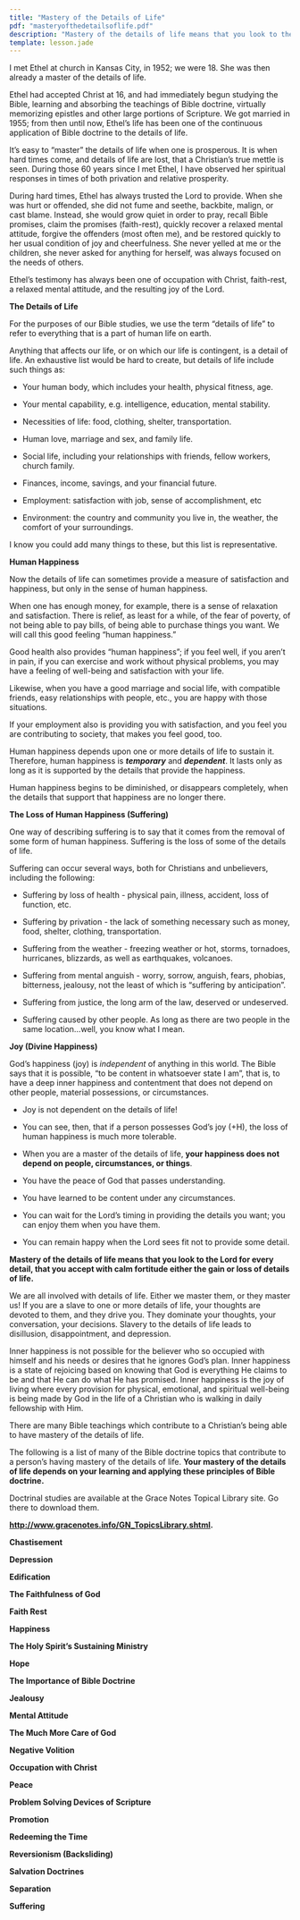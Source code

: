 ```yaml
---
title: "Mastery of the Details of Life"
pdf: "masteryofthedetailsoflife.pdf"
description: "Mastery of the details of life means that you look to the Lord for every detail, that you accept with calm fortitude either the gain or loss of details of life."
template: lesson.jade
---
```



I met Ethel at church in Kansas City, in 1952; we were 18. She was then already a master of the details of life.

Ethel had accepted Christ at 16, and had immediately begun studying the Bible, learning and absorbing the teachings of Bible doctrine, virtually memorizing epistles and other large portions of Scripture. We got married in 1955; from then until now, Ethel’s life has been one of the continuous application of Bible doctrine to the details of life.

It’s easy to “master” the details of life when one is prosperous. It is when hard times come, and details of life are lost, that a Christian’s true mettle is seen. During those 60 years since I met Ethel, I have observed her spiritual responses in times of both privation and relative prosperity.

During hard times, Ethel has always trusted the Lord to provide. When she was hurt or offended, she did not fume and seethe, backbite, malign, or cast blame. Instead, she would grow quiet in order to pray, recall Bible promises, claim the promises (faith-rest), quickly recover a relaxed mental attitude, forgive the offenders (most often me), and be restored quickly to her usual condition of joy and cheerfulness. She never yelled at me or the children, she never asked for anything for herself, was always focused on the needs of others.

Ethel’s testimony has always been one of occupation with Christ, faith-rest, a relaxed mental attitude, and the resulting joy of the Lord.

**The Details of Life**

For the purposes of our Bible studies, we use the term “details of life” to refer to everything that is a part of human life on earth.

Anything that affects our life, or on which our life is contingent, is a detail of life. An exhaustive list would be hard to create, but details of life include such things as:

* Your human body, which includes your health, physical fitness, age.

* Your mental capability, e.g. intelligence, education, mental     stability.

* Necessities of life: food, clothing, shelter, transportation.

* Human love, marriage and sex, and family life.

* Social life, including your relationships with friends, fellow
    workers, church family.

* Finances, income, savings, and your financial future.

* Employment: satisfaction with job, sense of accomplishment, etc

* Environment: the country and community you live in, the weather, the     comfort of your surroundings.

I know you could add many things to these, but this list is representative.

**Human Happiness**

Now the details of life can sometimes provide a measure of satisfaction and happiness, but only in the sense of human happiness.

When one has enough money, for example, there is a sense of relaxation and satisfaction. There is relief, as least for a while, of the fear of poverty, of not being able to pay bills, of being able to purchase things you want. We will call this good feeling “human happiness.”

Good health also provides “human happiness”; if you feel well, if you aren’t in pain, if you can exercise and work without physical problems, you may have a feeling of well-being and satisfaction with your life.

Likewise, when you have a good marriage and social life, with compatible friends, easy relationships with people, etc., you are happy with those situations.

If your employment also is providing you with satisfaction, and you feel you are contributing to society, that makes you feel good, too.

Human happiness depends upon one or more details of life to sustain it. Therefore, human happiness is ***temporary*** and ***dependent***. It lasts only as long as it is supported by the details that provide the happiness.

Human happiness begins to be diminished, or disappears completely, when the details that support that happiness are no longer there.

**The Loss of Human Happiness (Suffering)**

One way of describing suffering is to say that it comes from the removal of some form of human happiness. Suffering is the loss of some of the details of life.

Suffering can occur several ways, both for Christians and unbelievers, including the following:

* Suffering by loss of health - physical pain, illness, accident, loss of function, etc.

* Suffering by privation - the lack of something necessary such as money, food, shelter, clothing, transportation.

* Suffering from the weather - freezing weather or hot, storms, tornadoes, hurricanes, blizzards, as well as earthquakes, volcanoes.

* Suffering from mental anguish - worry, sorrow, anguish, fears, phobias, bitterness, jealousy, not the least of which is “suffering by anticipation”.

* Suffering from justice, the long arm of the law, deserved or undeserved.

* Suffering caused by other people. As long as there are two people in
the same location…well, you know what I mean.

**Joy (Divine Happiness)**

God’s happiness (joy) is *independent* of anything in this world. The Bible says that it is possible, “to be content in whatsoever state I am”, that is, to have a deep inner happiness and contentment that does not depend on other people, material possessions, or circumstances.

* Joy is not dependent on the details of life!

* You can see, then, that if a person possesses God’s joy (+H), the loss of human happiness is much more tolerable.

* When you are a master of the details of life, **your happiness does not depend on people, circumstances, or things**.

* You have the peace of God that passes understanding.

* You have learned to be content under any circumstances.

* You can wait for the Lord’s timing in providing the details you want; you can enjoy them when you have them.

* You can remain happy when the Lord sees fit not to provide some detail.

**Mastery of the details of life means that you look to the Lord for every detail, that you accept with calm fortitude either the gain or loss of details of life.**

We are all involved with details of life. Either we master them, or they master us! If you are a slave to one or more details of life, your thoughts are devoted to them, and they drive you. They dominate your thoughts, your conversation, your decisions. Slavery to the details of life leads to disillusion, disappointment, and depression.

Inner happiness is not possible for the believer who so occupied with himself and his needs or desires that he ignores God’s plan. Inner happiness is a state of rejoicing based on knowing that God is everything He claims to be and that He can do what He has promised. Inner happiness is the joy of living where every provision for physical, emotional, and spiritual well-being is being made by God in the life of a Christian who is walking in daily fellowship with Him.

There are many Bible teachings which contribute to a Christian’s being able to have mastery of the details of life.

The following is a list of many of the Bible doctrine topics that contribute to a person’s having mastery of the details of life. **Your mastery of the details of life depends on your learning and applying these principles of Bible doctrine.**

Doctrinal studies are available at the Grace Notes Topical Library site. Go there to download them.

**<http://www.gracenotes.info/GN_TopicsLibrary.shtml>.**

**Chastisement**

**Depression**

**Edification**

**The Faithfulness of God**

**Faith Rest**

**Happiness**

**The Holy Spirit’s Sustaining Ministry**

**Hope**

**The Importance of Bible Doctrine**

**Jealousy**

**Mental Attitude**

**The Much More Care of God**

**Negative Volition**

**Occupation with Christ**

**Peace**

**Problem Solving Devices of Scripture**

**Promotion**

**Redeeming the Time**

**Reversionism (Backsliding)**

**Salvation Doctrines**

**Separation**

**Suffering**

